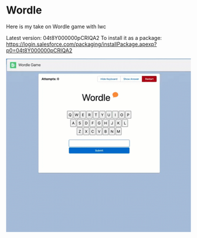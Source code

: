 # Wordle
Here is my take on Wordle game with lwc

Latest version: 04t8Y000000pCRIQA2
To install it as a package: https://login.salesforce.com/packaging/installPackage.apexp?p0=04t8Y000000pCRIQA2 

![](wordle15sec.gif)

